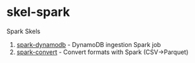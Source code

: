 # skel-spark

Spark Skels

1. [spark-dynamodb](spark-dynamodb) - DynamoDB ingestion Spark job
2. [spark-convert](spark-convert)   - Convert formats with Spark (CSV->Parquet)

